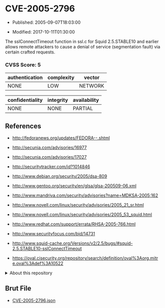 # CVE-2005-2796

- Published: 2005-09-07T18:03:00

- Modified: 2017-10-11T01:30:00

The sslConnectTimeout function in ssl.c for Squid 2.5.STABLE10 and earlier allows remote attackers to cause a denial of service (segmentation fault) via certain crafted requests.

### CVSS Score: **5**

| authentication | complexity | vector |
| --- | --- | --- |
| NONE | LOW | NETWORK |

| confidentiality | integrity | availability |
| --- | --- | --- |
| NONE | NONE | PARTIAL |

## References

* http://fedoranews.org/updates/FEDORA--.shtml

* http://secunia.com/advisories/16977

* http://secunia.com/advisories/17027

* http://securitytracker.com/id?1014846

* http://www.debian.org/security/2005/dsa-809

* http://www.gentoo.org/security/en/glsa/glsa-200509-06.xml

* http://www.mandriva.com/security/advisories?name=MDKSA-2005:162

* http://www.novell.com/linux/security/advisories/2005_21_sr.html

* http://www.novell.com/linux/security/advisories/2005_53_squid.html

* http://www.redhat.com/support/errata/RHSA-2005-766.html

* http://www.securityfocus.com/bid/14731

* http://www.squid-cache.org/Versions/v2/2.5/bugs/#squid-2.5.STABLE10-sslConnectTimeout

* https://oval.cisecurity.org/repository/search/definition/oval%3Aorg.mitre.oval%3Adef%3A10522

<details>
<summary>About this repository</summary> 

  This repository is part of the project [Live Hack CVE](https://github.com/Live-Hack-CVE). Main website can be found [www.live-hack.org](https://www.live-hack.org) 
  
  Made by [Sn0wAlice](https://github.com/Sn0wAlice) for the people that care about security and need to have a feed of the latest CVEs. Hope you enjoy it, don't forget to star the repo and follow me on [Twitter](https://twitter.com/Sn0wAlice) and [Github](https://github.com/Sn0wAlice). And that is my [personnal website](https://www.alice-snow.me/)

  - [Home Page](https://github.com/Live-Hack-CVE)
  - [Framework](https://github.com/Live-Hack-CVE/cve-framework)
  - [CVE database](https://github.com/Live-Hack-CVE/full_database)
  - [Changelog](https://github.com/Live-Hack-CVE/Changelog)
</details>

## Brut File

* [CVE-2005-2796.json](https://raw.githubusercontent.com/Live-Hack-CVE/full_database/main/cves/2005/CVE-2005-2796.json)

